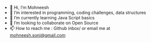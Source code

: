 - 👋 Hi, I’m Mohneesh 
- 👀 I’m interested in programming, coding challenges, data structures
- 🌱 I’m currently learning Java Script basics
- 💞️ I’m looking to collaborate on Open Source 
- 📫 How to reach me : Github inbox/ or email me at mohneesh.soni@gmail.com

<!---
mohneeshsoni/mohneeshsoni is a ✨ special ✨ repository because its `README.md` (this file) appears on your GitHub profile.
You can click the Preview link to take a look at your changes.
--->
